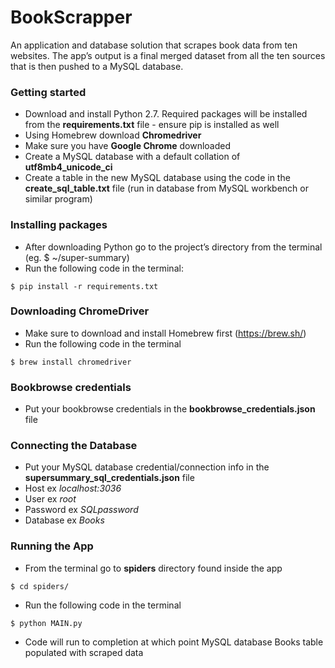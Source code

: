 # BookScrapper 

An application and database solution that scrapes book data from ten websites. The app’s output is a final merged dataset from all the ten sources that is then pushed to a MySQL database.

### Getting started

* Download and install Python 2.7. Required packages will be installed from the **requirements.txt** file - ensure pip is installed as well
* Using Homebrew download **Chromedriver**
* Make sure you have **Google Chrome** downloaded
* Create a MySQL database with a default collation of **utf8mb4_unicode_ci**
* Create a table in the new MySQL database using the code in the **create_sql_table.txt** file (run in database from MySQL workbench or similar program)


### Installing packages

* After downloading Python go to the project’s directory from the terminal (eg. $ ~/super-summary)
* Run the following code in the terminal:

```
$ pip install -r requirements.txt
```

### Downloading ChromeDriver
* Make sure to download and install Homebrew first (https://brew.sh/)
* Run the following code in the terminal

```
$ brew install chromedriver
```

### Bookbrowse credentials
* Put your bookbrowse credentials in the **bookbrowse_credentials.json** file


### Connecting the Database

* Put your MySQL database credential/connection info in the **supersummary_sql_credentials.json** file
 * Host ex *localhost:3036*
 * User ex *root*
 * Password ex *SQLpassword*
 * Database ex *Books*


### Running the App

* From the terminal go to **spiders** directory found inside the app

```
$ cd spiders/
```

* Run the following code in the terminal

```
$ python MAIN.py
```

* Code will run to completion at which point MySQL database Books table populated with scraped data
